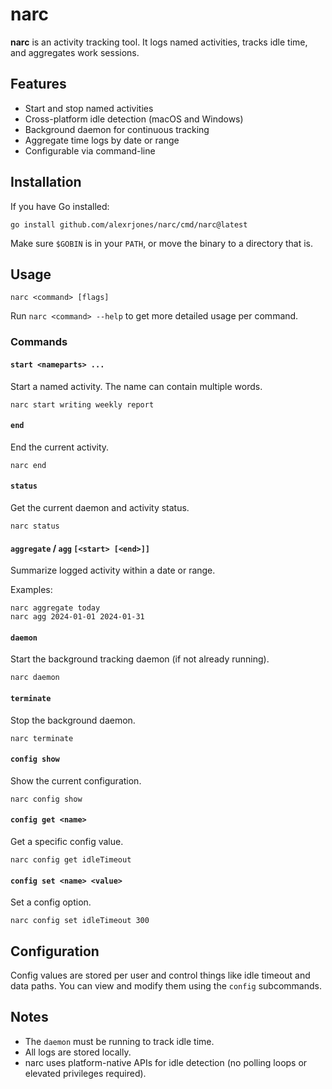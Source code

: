 # narc

**narc** is an activity tracking tool. It logs named activities, tracks idle time, and aggregates work sessions.

## Features

- Start and stop named activities
- Cross-platform idle detection (macOS and Windows)
- Background daemon for continuous tracking
- Aggregate time logs by date or range
- Configurable via command-line

## Installation

If you have Go installed:

```
go install github.com/alexrjones/narc/cmd/narc@latest
```

Make sure `$GOBIN` is in your `PATH`, or move the binary to a directory that is.

## Usage

```
narc <command> [flags]
```

Run `narc <command> --help` to get more detailed usage per command.

### Commands

#### `start <nameparts> ...`

Start a named activity. The name can contain multiple words.

```
narc start writing weekly report
```

#### `end`

End the current activity.

```
narc end
```

#### `status`

Get the current daemon and activity status.

```
narc status
```

#### `aggregate` / `agg` `[<start> [<end>]]`

Summarize logged activity within a date or range.

Examples:

```
narc aggregate today
narc agg 2024-01-01 2024-01-31
```

#### `daemon`

Start the background tracking daemon (if not already running).

```
narc daemon
```

#### `terminate`

Stop the background daemon.

```
narc terminate
```

#### `config show`

Show the current configuration.

```
narc config show
```

#### `config get <name>`

Get a specific config value.

```
narc config get idleTimeout
```

#### `config set <name> <value>`

Set a config option.

```
narc config set idleTimeout 300
```

## Configuration

Config values are stored per user and control things like idle timeout and data paths. You can view and modify them using the `config` subcommands.

## Notes

- The `daemon` must be running to track idle time.
- All logs are stored locally.
- narc uses platform-native APIs for idle detection (no polling loops or elevated privileges required).
